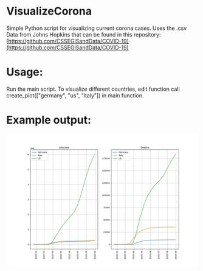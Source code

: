 # VisualizeCorona
Simple Python script for visualizing current corona cases.
Uses the .csv Data from Johns Hopkins that can be found in this repository:
[https://github.com/CSSEGISandData/COVID-19](https://github.com/CSSEGISandData/COVID-19)

# Usage:
Run the main script. To visualize different countries, edit function call create_plot(["germany", "us", "italy"]) in main function.

# Example output:
![Example plot](https://github.com/Giebisch/VisualizeCorona/blob/master/plot.PNG)
